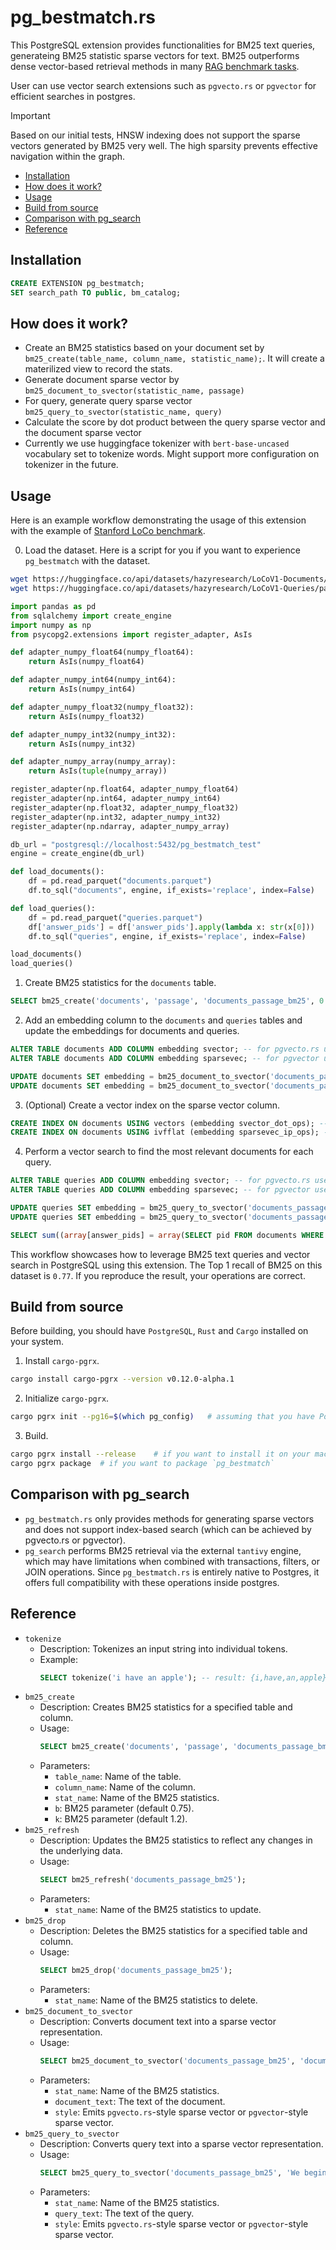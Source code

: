 # pg_bestmatch.rs

This PostgreSQL extension provides functionalities for BM25 text queries, generateing BM25 statistic sparse vectors for text. BM25 outperforms dense vector-based retrieval methods in many [RAG benchmark tasks](https://hazyresearch.stanford.edu/blog/2024-05-20-m2-bert-retrieval).

User can use vector search extensions such as `pgvecto.rs` or `pgvector` for efficient searches in postgres.

> [!IMPORTANT]  
> Based on our initial tests, HNSW indexing does not support the sparse vectors generated by BM25 very well. The high sparsity prevents effective navigation within the graph.


* [Installation](#installation)
* [How does it work?](#how-does-it-work)
* [Usage](#usage)
* [Build from source](#build-from-source)
* [Comparison with pg_search](#comparison-with-pg_search)
* [Reference](#Reference)

## Installation

```sql
CREATE EXTENSION pg_bestmatch;
SET search_path TO public, bm_catalog;
```

## How does it work?
- Create an BM25 statistics based on your document set by `bm25_create(table_name, column_name, statistic_name);`. It will create a materilized view to record the stats. 
- Generate document sparse vector by `bm25_document_to_svector(statistic_name, passage)`
- For query, generate query sparse vector `bm25_query_to_svector(statistic_name, query)`
- Calculate the score by dot product between the query sparse vector and the document sparse vector
- Currently we use huggingface tokenizer with `bert-base-uncased` vocabulary set to tokenize words. Might support more configuration on tokenizer in the future.

## Usage

Here is an example workflow demonstrating the usage of this extension with the example of [Stanford LoCo benchmark](https://hazyresearch.stanford.edu/blog/2024-05-20-m2-bert-retrieval).

0. Load the dataset. Here is a script for you if you want to experience `pg_bestmatch` with the dataset.

```sh
wget https://huggingface.co/api/datasets/hazyresearch/LoCoV1-Documents/parquet/default/test/0.parquet -O documents.parquet
wget https://huggingface.co/api/datasets/hazyresearch/LoCoV1-Queries/parquet/default/test/0.parquet -O queries.parquet
```

```python
import pandas as pd
from sqlalchemy import create_engine
import numpy as np
from psycopg2.extensions import register_adapter, AsIs

def adapter_numpy_float64(numpy_float64):
    return AsIs(numpy_float64)

def adapter_numpy_int64(numpy_int64):
    return AsIs(numpy_int64)

def adapter_numpy_float32(numpy_float32):
    return AsIs(numpy_float32)

def adapter_numpy_int32(numpy_int32):
    return AsIs(numpy_int32)

def adapter_numpy_array(numpy_array):
    return AsIs(tuple(numpy_array))

register_adapter(np.float64, adapter_numpy_float64)
register_adapter(np.int64, adapter_numpy_int64)
register_adapter(np.float32, adapter_numpy_float32)
register_adapter(np.int32, adapter_numpy_int32)
register_adapter(np.ndarray, adapter_numpy_array)

db_url = "postgresql://localhost:5432/pg_bestmatch_test"
engine = create_engine(db_url)

def load_documents():
    df = pd.read_parquet("documents.parquet")
    df.to_sql("documents", engine, if_exists='replace', index=False)

def load_queries():
    df = pd.read_parquet("queries.parquet")
    df['answer_pids'] = df['answer_pids'].apply(lambda x: str(x[0]))    
    df.to_sql("queries", engine, if_exists='replace', index=False)

load_documents()
load_queries()
```

1. Create BM25 statistics for the `documents` table.

```sql
SELECT bm25_create('documents', 'passage', 'documents_passage_bm25', 0.75, 1.2);
```

2. Add an embedding column to the `documents` and `queries` tables and update the embeddings for documents and queries.

```sql
ALTER TABLE documents ADD COLUMN embedding svector; -- for pgvecto.rs users
ALTER TABLE documents ADD COLUMN embedding sparsevec; -- for pgvector users

UPDATE documents SET embedding = bm25_document_to_svector('documents_passage_bm25', passage)::svector; -- for pgvecto.rs users
UPDATE documents SET embedding = bm25_document_to_svector('documents_passage_bm25', passage, 'pgvector')::sparsevec; -- for pgvector users
```

3. (Optional) Create a vector index on the sparse vector column.

```sql
CREATE INDEX ON documents USING vectors (embedding svector_dot_ops); -- for pgvecto.rs users
CREATE INDEX ON documents USING ivfflat (embedding sparsevec_ip_ops); -- for pgvector users
```

4. Perform a vector search to find the most relevant documents for each query.

```sql
ALTER TABLE queries ADD COLUMN embedding svector; -- for pgvecto.rs users
ALTER TABLE queries ADD COLUMN embedding sparsevec; -- for pgvector users

UPDATE queries SET embedding = bm25_query_to_svector('documents_passage_bm25', query)::svector; -- for pgvecto.rs users
UPDATE queries SET embedding = bm25_query_to_svector('documents_passage_bm25', query, 'pgvector')::sparsevec; -- for pgvector users

SELECT sum((array[answer_pids] = array(SELECT pid FROM documents WHERE queries.dataset = documents.dataset ORDER BY queries.embedding <#> documents.embedding LIMIT 1))::int) FROM queries;
```

This workflow showcases how to leverage BM25 text queries and vector search in PostgreSQL using this extension. The Top 1 recall of BM25 on this dataset is `0.77`. If you reproduce the result, your operations are correct.


## Build from source

Before building, you should have `PostgreSQL`, `Rust` and `Cargo` installed on your system.

1. Install `cargo-pgrx`.

```sh
cargo install cargo-pgrx --version v0.12.0-alpha.1
```

2. Initialize `cargo-pgrx`.

```sh
cargo pgrx init --pg16=$(which pg_config)   # assuming that you have PostgreSQL 16 installed
```

3. Build.

```sh
cargo pgrx install --release    # if you want to install it on your machine
cargo pgrx package  # if you want to package `pg_bestmatch`
```

## Comparison with pg_search 
- `pg_bestmatch.rs` only provides methods for generating sparse vectors and does not support index-based search (which can be achieved by pgvecto.rs or pgvector). 
- `pg_search` performs BM25 retrieval via the external `tantivy` engine, which may have limitations when combined with transactions, filters, or JOIN operations. Since `pg_bestmatch.rs` is entirely native to Postgres, it offers full compatibility with these operations inside postgres.

## Reference

- `tokenize`
  - Description: Tokenizes an input string into individual tokens.
  - Example:
    ```sql
    SELECT tokenize('i have an apple'); -- result: {i,have,an,apple}
    ```
- `bm25_create`
  - Description: Creates BM25 statistics for a specified table and column.
  - Usage: 
    ```sql
    SELECT bm25_create('documents', 'passage', 'documents_passage_bm25');
    ```
  - Parameters:
    - `table_name`: Name of the table.
    - `column_name`: Name of the column.
    - `stat_name`: Name of the BM25 statistics.
    - `b`: BM25 parameter (default 0.75).
    - `k`: BM25 parameter (default 1.2).
- `bm25_refresh`
  - Description: Updates the BM25 statistics to reflect any changes in the underlying data.
  - Usage:
    ```sql
    SELECT bm25_refresh('documents_passage_bm25');
    ```
  - Parameters:
    - `stat_name`: Name of the BM25 statistics to update.
- `bm25_drop`
  - Description: Deletes the BM25 statistics for a specified table and column.
  - Usage:
    ```sql
    SELECT bm25_drop('documents_passage_bm25');
    ```
  - Parameters:
    - `stat_name`: Name of the BM25 statistics to delete.
- `bm25_document_to_svector`
  - Description: Converts document text into a sparse vector representation.
  - Usage:
    ```sql
    SELECT bm25_document_to_svector('documents_passage_bm25', 'document_text');
    ```
  - Parameters:
    - `stat_name`: Name of the BM25 statistics.
    - `document_text`: The text of the document.
    - `style`: Emits `pgvecto.rs`-style sparse vector or `pgvector`-style sparse vector.
- `bm25_query_to_svector`
  - Description: Converts query text into a sparse vector representation.
  - Usage:
    ```sql
    SELECT bm25_query_to_svector('documents_passage_bm25', 'We begin, as always, with the text.');
    ```
  - Parameters:
    - `stat_name`: Name of the BM25 statistics.
    - `query_text`: The text of the query.
    - `style`: Emits `pgvecto.rs`-style sparse vector or `pgvector`-style sparse vector.
